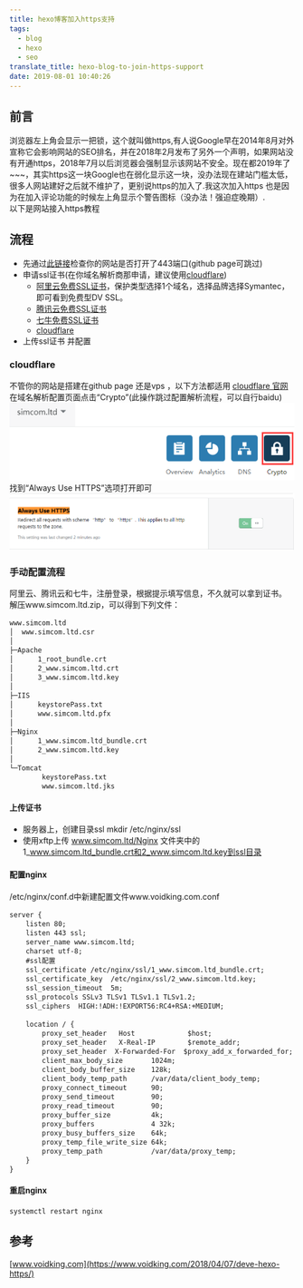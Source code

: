 ```yaml
---
title: hexo博客加入https支持
tags:
  - blog
  - hexo
  - seo
translate_title: hexo-blog-to-join-https-support
date: 2019-08-01 10:40:26
---
```

## 前言 
浏览器左上角会显示一把锁，这个就叫做https,有人说Google早在2014年8月对外宣称它会影响网站的SEO排名，并在2018年2月发布了另外一个声明，如果网站没有开通https，2018年7月以后浏览器会强制显示该网站不安全。现在都2019年了~~~，其实https这一块Google也在弱化显示这一块，没办法现在建站门槛太低，很多人网站建好之后就不维护了，更别说https的加入了.我这次加入https 也是因为在加入评论功能的时候左上角显示个警告图标（没办法！强迫症晚期）.<br>以下是网站接入https教程
<!--more-->
## 流程
- 先通过[此链接](http://coolaf.com/tool/port)检查你的网站是否打开了443端口(github page可跳过)
- 申请ssl证书(在你域名解析商那申请，建议使用[cloudflare](https://www.cloudflare.com/))
	- [阿里云免费SSL证书](https://common-buy.aliyun.com/?spm=a2c4g.11186623.2.4.tiF9wE&commodityCode=cas#/buy)，保护类型选择1个域名，选择品牌选择Symantec，即可看到免费型DV SSL。
	- [腾讯云免费SSL证书](https://cloud.tencent.com/login?s_url=https%3A%2F%2Fconsole.cloud.tencent.com%2Fssl)
	- [七牛免费SSL证书](https://portal.qiniu.com/certificate/apply)
	- [cloudflare](https://www.cloudflare.com/)
- 上传ssl证书 并配置
### cloudflare
不管你的网站是搭建在github page 还是vps ，以下方法都适用
[cloudflare 官网](https://www.cloudflare.com/)</br>
在域名解析配置页面点击“Crypto”(此操作跳过配置解析流程，可以自行baidu)</br>
![](hexo博客加入https支持/1.png)</br>
找到“Always Use HTTPS”选项打开即可</br>
![](hexo博客加入https支持/2.png)</br>
### 手动配置流程
阿里云、腾讯云和七牛，注册登录，根据提示填写信息，不久就可以拿到证书。
解压www.simcom.ltd.zip，可以得到下列文件：
<pre><code>www.simcom.ltd
│  www.simcom.ltd.csr
│
├─Apache
│      1_root_bundle.crt
│      2_www.simcom.ltd.crt
│      3_www.simcom.ltd.key
│
├─IIS
│      keystorePass.txt
│      www.simcom.ltd.pfx
│
├─Nginx
│      1_www.simcom.ltd_bundle.crt
│      2_www.simcom.ltd.key
│
└─Tomcat
        keystorePass.txt
        www.simcom.ltd.jks
</pre></code>
#### 上传证书
- 服务器上，创建目录ssl
mkdir /etc/nginx/ssl
- 使用xftp上传 www.simcom.ltd/Nginx 文件夹中的1_www.simcom.ltd_bundle.crt和2_www.simcom.ltd.key到ssl目录

#### 配置nginx
/etc/nginx/conf.d中新建配置文件www.voidking.com.conf
<pre><code>server {
    listen 80;
    listen 443 ssl;
    server_name www.simcom.ltd;
    charset utf-8;
    #ssl配置
    ssl_certificate /etc/nginx/ssl/1_www.simcom.ltd_bundle.crt; 
    ssl_certificate_key  /etc/nginx/ssl/2_www.simcom.ltd.key; 
    ssl_session_timeout  5m;  
    ssl_protocols SSLv3 TLSv1 TLSv1.1 TLSv1.2;
    ssl_ciphers  HIGH:!ADH:!EXPORT56:RC4+RSA:+MEDIUM;

    location / {
        proxy_set_header   Host             $host;
        proxy_set_header   X-Real-IP        $remote_addr;
        proxy_set_header  X-Forwarded-For  $proxy_add_x_forwarded_for;
        client_max_body_size       1024m;
        client_body_buffer_size    128k;
        client_body_temp_path      /var/data/client_body_temp;
        proxy_connect_timeout      90;
        proxy_send_timeout         90;
        proxy_read_timeout         90;
        proxy_buffer_size          4k;
        proxy_buffers              4 32k;
        proxy_busy_buffers_size    64k;
        proxy_temp_file_write_size 64k;
        proxy_temp_path            /var/data/proxy_temp;
    }
}
</pre></code>
#### 重启nginx
<pre><code>systemctl restart nginx
</pre></code>
## 参考
[www.voidking.com](https://www.voidking.com/2018/04/07/deve-hexo-https/)